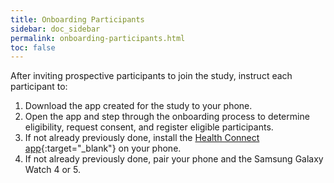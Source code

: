 ```yaml
---
title: Onboarding Participants
sidebar: doc_sidebar
permalink: onboarding-participants.html
toc: false
---
```



After inviting prospective participants to join the study, instruct each participant to:

1. Download the app created for the study to your phone.
2. Open the app and step through the onboarding process to determine eligibility, request consent, and register eligible participants.
3. If not already previously done, install the [Health Connect app](https://play.google.com/store/apps/details?id=com.google.android.apps.healthdata){:target="_blank"} on your phone.
4. If not already previously done, pair your phone and the Samsung Galaxy Watch 4 or 5.
